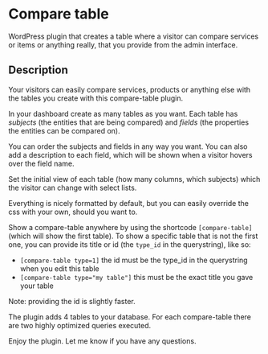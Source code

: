 # Compare table

WordPress plugin that creates a table where a visitor can compare services or items or anything really, that you provide from the admin interface.

## Description

Your visitors can easily compare services, products or anything else with the tables you create with this compare-table plugin.

In your dashboard create as many tables as you want. Each table has *subjects* (the entities that are being compared) and *fields* (the properties the entities can be compared on).

You can order the subjects and fields in any way you want. You can also add a description to each field, which will be shown when a visitor hovers over the field name.

Set the initial view of each table (how many columns, which subjects) which the visitor can change with select lists.

Everything is nicely formatted by default, but you can easily override the css with your own, should you want to.

Show a compare-table anywhere by using the shortcode `[compare-table]` (which will show the first table).
To show a specific table that is not the first one, you can provide its title or id (the `type_id` in the querystring), like so:
- `[compare-table type=1]` the id must be the type_id in the querystring when you edit this table
- `[compare-table type="my table"]` this must be the exact title you gave your table 

Note: providing the id is slightly faster.

The plugin adds 4 tables to your database. For each compare-table there are two highly optimized queries executed.

Enjoy the plugin. Let me know if you have any questions.
